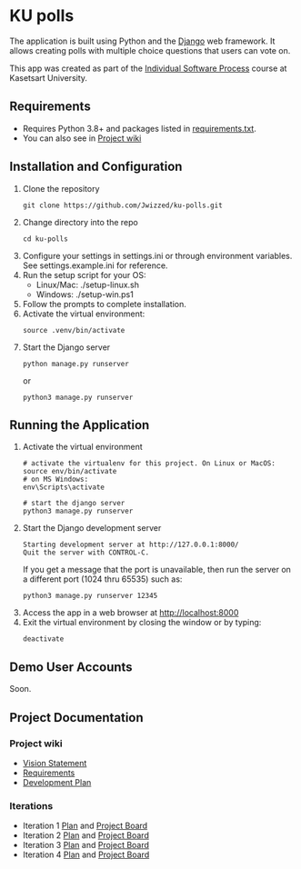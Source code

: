 # KU polls

The application is built using Python and the [Django] web framework. It allows creating polls with multiple choice questions that users can vote on.

This app was created as part of the [Individual Software Process](
https://cpske.github.io/ISP) course at Kasetsart University.

## Requirements
- Requires Python 3.8+ and packages listed in [requirements.txt](./requirements.txt). 
- You can also see in [Project wiki]

## Installation and Configuration
1. Clone the repository
   ```
   git clone https://github.com/Jwizzed/ku-polls.git
   ```
2. Change directory into the repo
   ```
   cd ku-polls
   ```
3. Configure your settings in settings.ini or through environment variables. See settings.example.ini for reference.
4. Run the setup script for your OS:
   - Linux/Mac: ./setup-linux.sh
   - Windows: ./setup-win.ps1
5. Follow the prompts to complete installation.
6. Activate the virtual environment:
   ```
   source .venv/bin/activate
   ```
7. Start the Django server
   ```
   python manage.py runserver
   ```
   or
      ```
   python3 manage.py runserver
   ```
   

## Running the Application
1. Activate the virtual environment
    ```
    # activate the virtualenv for this project. On Linux or MacOS:
    source env/bin/activate
    # on MS Windows:
    env\Scripts\activate
    
    # start the django server
    python3 manage.py runserver
    ```
2. Start the Django development server
    ```
   Starting development server at http://127.0.0.1:8000/
   Quit the server with CONTROL-C.
    ```
   If you get a message that the port is unavailable, then run the server on a different port (1024 thru 65535) such as:
    ```
    python3 manage.py runserver 12345
    ```
3. Access the app in a web browser at <http://localhost:8000>
4. Exit the virtual environment by closing the window or by typing:
   ```
   deactivate
   ```


## Demo User Accounts
Soon.

## Project Documentation
### Project wiki
- [Vision Statement](https://github.com/Jwizzed/ku-polls/wiki/Vision-Statement)
- [Requirements](https://github.com/Jwizzed/ku-polls/wiki/Requirements)
- [Development Plan](https://github.com/Jwizzed/ku-polls/wiki/Development-Plan)

### Iterations
- Iteration 1 [Plan](https://github.com/Jwizzed/ku-polls/wiki/Iteration-1-Plan) and [Project Board](https://github.com/users/Jwizzed/projects/1)
- Iteration 2 [Plan](https://github.com/Jwizzed/ku-polls/wiki/Iteration-2-Plan) and [Project Board](https://github.com/users/Jwizzed/projects/1/views/9)
- Iteration 3 [Plan](https://github.com/Jwizzed/ku-polls/wiki/Iteration-3-Plan) and [Project Board]()
- Iteration 4 [Plan](https://github.com/Jwizzed/ku-polls/wiki/Iteration-4-Plan) and [Project Board]()


[Django]: https://docs.djangoproject.com/en/3.1/intro/tutorial01/
[Project wiki]: ../../wiki 
